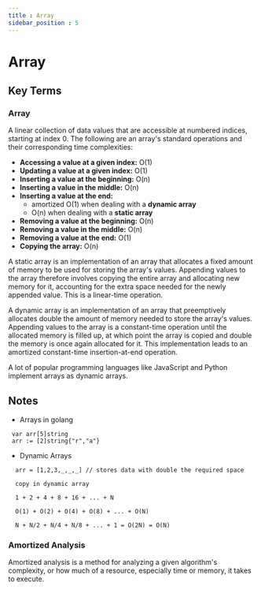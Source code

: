 ```yaml
---
title : Array
sidebar_position : 5
---
```

# Array

## Key Terms
### Array

A linear collection of data values that are accessible at numbered indices, starting at index 0.
The following are an array's standard operations and their corresponding time complexities:

* **Accessing a value at a given index:** O(1)
* **Updating a value at a given index:** O(1)
* **Inserting a value at the beginning:** O(n)
* **Inserting a value in the middle:** O(n)
* **Inserting a value at the end:**
  * amortized O(1) when dealing with a **dynamic array**
  * O(n) when dealing with a **static array**
* **Removing a value at the beginning:** O(n)
* **Removing a value in the middle:** O(n)
* **Removing a value at the end:** O(1)
* **Copying the array:** O(n)

A static array is an implementation of an array that allocates a fixed amount of memory to be used for storing the array's values. Appending
values to the array therefore involves copying the entire array and allocating new memory for it, accounting for the extra space needed for
the newly appended value. This is a linear-time operation.

A dynamic array is an implementation of an array that preemptively allocates double the amount of memory needed to store the array's
values. Appending values to the array is a constant-time operation until the allocated memory is filled up, at which point the array is copied
and double the memory is once again allocated for it. This implementation leads to an amortized constant-time insertion-at-end operation.

A lot of popular programming languages like JavaScript and Python implement arrays as dynamic arrays.


## Notes

- Arrays in golang

```golang
 var arr[5]string
 arr := [2]string{"r","a"}
```

- Dynamic Arrays
```
  arr = [1,2,3,_,_,_] // stores data with double the required space

  copy in dynamic array 

  1 + 2 + 4 + 8 + 16 + ... + N

  O(1) + O(2) + O(4) + O(8) + ... + O(N)

  N + N/2 + N/4 + N/8 + ... + 1 = O(2N) = O(N)
```

### Amortized Analysis 

Amortized analysis is a method for analyzing a given algorithm's complexity, or how much of a resource, especially time or memory, it takes to execute.